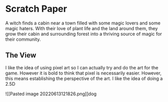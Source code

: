 # Scratch Paper
A witch finds a cabin near a town filled with some magic lovers and some magic haters. With their love of plant life and the land around them, they grow their cabin and surrounding forest into a thriving source of magic for their community.

## The View
I like the idea of using pixel art so I can actually try and do the art for the game. However it is bold to think that pixel is necessarily easier. However, this means establishing the perspective of the art. I like the idea of doing a 2.5D

![[Pasted image 20220613121826.png]]dog